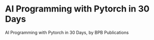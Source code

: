 # AI Programming with Pytorch in 30 Days
 AI Programming with Pytorch in 30 Days, by BPB Publications
